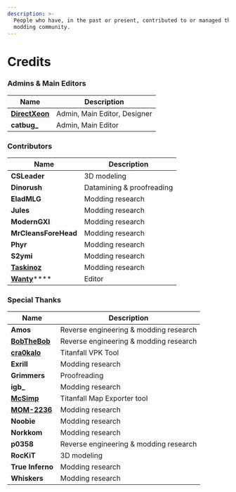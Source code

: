 ```yaml
---
description: >-
  People who have, in the past or present, contributed to or managed this wiki &
  modding community.
---
```


# Credits

### Admins & Main Editors

| Name                                               | Description                  |
| -------------------------------------------------- | ---------------------------- |
| ****[**DirectXeon**](https://leonbenkovic.com)**** | Admin, Main Editor, Designer |
| **catbug\_**                                       | Admin, Main Editor           |

### Contributors

| Name                                                | Description               |
| --------------------------------------------------- | ------------------------- |
| **CSLeader**                                        | 3D modeling               |
| **Dinorush**                                        | Datamining & proofreading |
| **EladMLG**                                         | Modding research          |
| **Jules**                                           | Modding research          |
| **ModernGXI**                                       | Modding research          |
| **MrCleansForeHead**                                | Modding research          |
| **Phyr**                                            | Modding research          |
| **S2ymi**                                           | Modding research          |
| ****[**Taskinoz**](https://github.com/taskinoz)**** | Modding research          |
| [**Wanty**](https://github.com/Wanty5883)****       | Editor                    |

### Special Thanks

| Name                                           | Description                            |
| ---------------------------------------------- | -------------------------------------- |
| **Amos**                                       | Reverse engineering & modding research |
| [**BobTheBob**](https://github.com/BobTheBob9) | Reverse engineering & modding research |
| [**cra0kalo**](https://github.com/cra0kalo)    | Titanfall VPK Tool                     |
| **Exrill**                                     | Modding research                       |
| **Grimmers**                                   | Proofreading                           |
| **igb\_**                                      | Modding research                       |
| [**McSimp**](https://github.com/McSimp)        | Titanfall Map Exporter tool            |
| [**MOM-2236**](https://github.com/mom-2236/)   | Modding research                       |
| **Noobie**                                     | Modding research                       |
| **Norkkom**                                    | Modding research                       |
| **p0358**                                      | Reverse engineering & modding research |
| **RocKiT**                                     | 3D modeling                            |
| **True Inferno**                               | Modding research                       |
| **Whiskers**                                   | Modding research                       |
